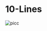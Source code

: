 # 10-Lines

![picc](https://user-images.githubusercontent.com/31697771/31179130-0c739204-a8e9-11e7-8944-d223511096df.png)
